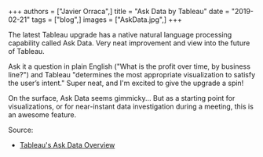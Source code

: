 +++
authors = ["Javier Orraca",]
title = "Ask Data by Tableau"
date = "2019-02-21"
tags = ["blog",]
images = ["AskData.jpg",]
+++

The latest Tableau upgrade has a native natural language processing capability called Ask Data. Very neat improvement and view into the future of Tableau.
<!--more-->
Ask it a question in plain English ("What is the profit over time, by business line?") and Tableau "determines the most appropriate visualization to satisfy the user’s intent." Super neat, and I'm excited to give the upgrade a spin!

On the surface, Ask Data seems gimmicky... But as a starting point for visualizations, or for near-instant data investigation during a meeting, this is an awesome feature.

Source:

* [Tableau's Ask Data Overview](https://www.tableau.com/learn/whitepapers/preparing-data-nlp-in-ask-data)
